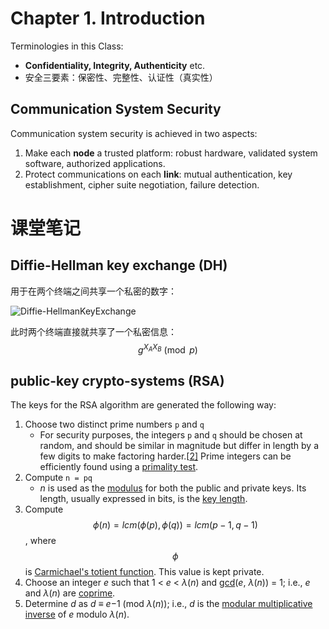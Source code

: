 # Chapter 1. Introduction

Terminologies in this Class:

- **Confidentiality, Integrity, Authenticity** etc.
- 安全三要素：保密性、完整性、认证性（真实性）

## Communication System Security

Communication system security is achieved in two aspects:

1. Make each **node** a trusted platform: robust hardware, validated system software, authorized applications.
2. Protect communications on each **link**: mutual authentication, key establishment, cipher suite negotiation, failure detection.

# 课堂笔记

## Diffie-Hellman key exchange (DH)

用于在两个终端之间共享一个私密的数字：

![Diffie-HellmanKeyExchange](../Diffie-HellmanKeyExchange.svg)

此时两个终端直接就共享了一个私密信息：$$\displaystyle g^{X_A X_B}\pmod{p}$$

## public-key crypto-systems (RSA)

The keys for the RSA algorithm are generated the following way:

1. Choose two distinct prime numbers `p` and `q`
   - For security purposes, the integers `p` and `q` should be chosen at random, and should be similar in magnitude but differ in length by a few digits to make factoring harder.[[2\]](https://en.wikipedia.org/wiki/RSA_(cryptosystem)#cite_note-rsa-2) Prime integers can be efficiently found using a [primality test](https://en.wikipedia.org/wiki/Primality_test).
2. Compute `n = pq`
   - *n* is used as the [modulus](https://en.wikipedia.org/wiki/Modular_arithmetic) for both the public and private keys. Its length, usually expressed in bits, is the [key length](https://en.wikipedia.org/wiki/Key_length).
3. Compute $$\phi(n) = lcm(\phi(p), \phi(q)) = lcm(p − 1, q − 1)$$, where $$\phi$$ is [Carmichael's totient function](https://en.wikipedia.org/wiki/Carmichael%27s_totient_function). This value is kept private.
4. Choose an integer *e* such that 1 < *e* < *λ*(*n*) and [gcd](https://en.wikipedia.org/wiki/Greatest_common_divisor)(*e*, *λ*(*n*)) = 1; i.e., *e* and *λ*(*n*) are [coprime](https://en.wikipedia.org/wiki/Coprime).
5. Determine *d* as *d* ≡ *e*−1 (mod *λ*(*n*)); i.e., *d* is the [modular multiplicative inverse](https://en.wikipedia.org/wiki/Modular_multiplicative_inverse) of *e* modulo *λ*(*n*).

